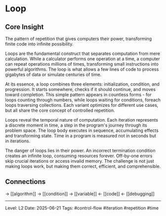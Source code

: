 # Loop

## Core Insight
The pattern of repetition that gives computers their power, transforming finite code into infinite possibility.

Loops are the fundamental construct that separates computation from mere calculation. While a calculator performs one operation at a time, a computer can repeat operations millions of times, transforming small instructions into powerful algorithms. The loop is what allows a few lines of code to process gigabytes of data or simulate centuries of time.

At its essence, a loop combines three elements: initialization, condition, and progression. It starts somewhere, checks if it should continue, and moves toward completion. This simple pattern appears in countless forms - for loops counting through numbers, while loops waiting for conditions, foreach loops traversing collections. Each variant optimizes for different use cases, but all share the core concept of controlled repetition.

Loops reveal the temporal nature of computation. Each iteration represents a discrete moment in time, a step in the program's journey through its problem space. The loop body executes in sequence, accumulating effects and transforming state. Time in a program is measured not in seconds but in iterations.

The danger of loops lies in their power. An incorrect termination condition creates an infinite loop, consuming resources forever. Off-by-one errors skip crucial iterations or access invalid memory. The challenge is not just making loops work, but making them correct, efficient, and comprehensible.

## Connections
→ [[algorithm]]
→ [[condition]]
→ [[variable]]
← [[code]]
← [[debugging]]

---
Level: L2
Date: 2025-06-21
Tags: #control-flow #iteration #repetition #time